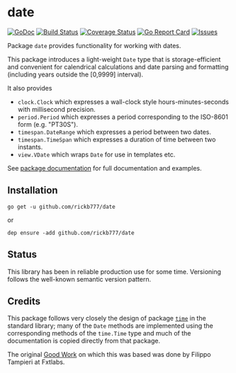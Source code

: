 # date

[![GoDoc](https://img.shields.io/badge/api-Godoc-blue.svg)](https://pkg.go.dev/github.com/rickb777/date)
[![Build Status](https://api.travis-ci.org/rickb777/date.svg?branch=master)](https://travis-ci.org/rickb777/date)
[![Coverage Status](https://coveralls.io/repos/rickb777/date/badge.svg?branch=master&service=github)](https://coveralls.io/github/rickb777/date?branch=master)
[![Go Report Card](https://goreportcard.com/badge/github.com/rickb777/date)](https://goreportcard.com/report/github.com/rickb777/date)
[![Issues](https://img.shields.io/github/issues/rickb777/date.svg)](https://github.com/rickb777/date/issues)

Package `date` provides functionality for working with dates.

This package introduces a light-weight `Date` type that is storage-efficient
and convenient for calendrical calculations and date parsing and formatting
(including years outside the [0,9999] interval).

It also provides

 * `clock.Clock` which expresses a wall-clock style hours-minutes-seconds with millisecond precision.
 * `period.Period` which expresses a period corresponding to the ISO-8601 form (e.g. "PT30S").
 * `timespan.DateRange` which expresses a period between two dates.
 * `timespan.TimeSpan` which expresses a duration of time between two instants.
 * `view.VDate` which wraps `Date` for use in templates etc.

See [package documentation](https://godoc.org/github.com/rickb777/date) for
full documentation and examples.

## Installation

    go get -u github.com/rickb777/date

or

    dep ensure -add github.com/rickb777/date

## Status

This library has been in reliable production use for some time. Versioning follows the well-known semantic version pattern.

## Credits

This package follows very closely the design of package
[`time`](http://golang.org/pkg/time/) in the standard library;
many of the `Date` methods are implemented using the corresponding methods
of the `time.Time` type and much of the documentation is copied directly
from that package.

The original [Good Work](https://github.com/fxtlabs/date) on which this was
based was done by Filippo Tampieri at Fxtlabs.
